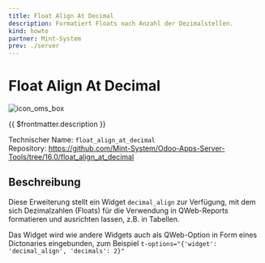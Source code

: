 ```yaml
---
title: Float Align At Decimal
description: Formatiert Floats nach Anzahl der Dezimalstellen.
kind: howto
partner: Mint-System
prev: ./server
---
```

# Float Align At Decimal
![icon_oms_box](../attachments/icons_odoo_mint_system.png)

{{ $frontmatter.description }}

Technischer Name: `float_align_at_decimal`\
Repository: <https://github.com/Mint-System/Odoo-Apps-Server-Tools/tree/16.0/float_align_at_decimal>

## Beschreibung

Diese Erweiterung stellt ein Widget `decimal_align` zur Verfügung, mit dem sich Dezimalzahlen (Floats) für die Verwendung in QWeb-Reports formatieren und ausrichten lassen, z.B. in Tabellen.

Das Widget wird wie andere Widgets auch als QWeb-Option in Form eines Dictonaries eingebunden, zum Beispiel `t-options="{'widget': 'decimal_align', 'decimals': 2}"` 